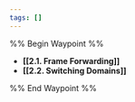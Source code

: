 ```yaml
---
tags: []
---
```

%% Begin Waypoint %%
- **[[2.1. Frame Forwarding]]**
- **[[2.2. Switching Domains]]**

%% End Waypoint %%

